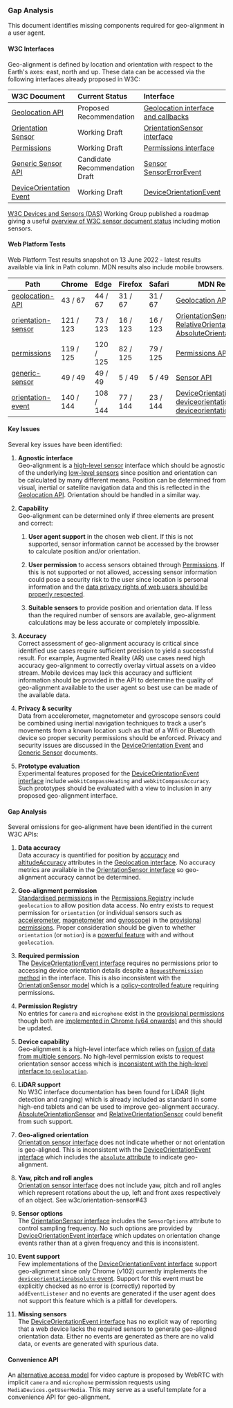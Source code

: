 ### Gap Analysis

This document identifies missing components required for geo-alignment in a user agent.

#### W3C Interfaces

Geo-alignment is defined by location and orientation with respect to the Earth's axes: east, north and up. These data can be accessed via the following interfaces already proposed in W3C:

| W3C Document | Current Status | Interface |
| :-- | :-- | :-- |
| [Geolocation API](https://www.w3.org/TR/geolocation/) | Proposed Recommendation | [Geolocation interface and callbacks](https://www.w3.org/TR/geolocation/#geolocation_interface) |
| [Orientation Sensor](https://www.w3.org/TR/orientation-sensor/) | Working Draft | [OrientationSensor interface](https://www.w3.org/TR/orientation-sensor/#orientationsensor-interface) |
| [Permissions](https://www.w3.org/TR/permissions/) | Working Draft | [Permissions interface](https://www.w3.org/TR/permissions/#permissions-interface) |
| [Generic Sensor API](https://www.w3.org/TR/generic-sensor/) | Candidate Recommendation Draft | [Sensor](https://www.w3.org/TR/generic-sensor/#the-sensor-interface)<br />[SensorErrorEvent](https://www.w3.org/TR/generic-sensor/#the-sensor-error-event-interface) |
| [DeviceOrientation Event](https://www.w3.org/TR/orientation-event/)| Working Draft | [DeviceOrientationEvent](https://www.w3.org/TR/orientation-event/#idl-index)|

[W3C Devices and Sensors (DAS)](https://www.w3.org/das/) Working Group published a roadmap giving a useful [overview of W3C sensor document status](https://www.w3.org/das/roadmap) including motion sensors.

#### Web Platform Tests

Web Platform Test results snapshot on 13 June 2022 - latest results available via link in Path column. MDN results also include mobile browsers.

| Path | Chrome | Edge | Firefox | Safari | MDN Results |
| -- | -- | -- | -- | -- | -- |
| [geolocation-API](https://wpt.fyi/results/geolocation-API?label=experimental&label=master&aligned) | 43 / 67 |	44 / 67 |	31 / 67 |	31 / 67 | [Geolocation API](https://developer.mozilla.org/en-US/docs/Web/API/Geolocation_API#browser_compatibility) |
| [orientation-sensor](https://wpt.fyi/results/orientation-sensor?label=experimental&label=master&aligned) | 121 / 123 |	73 / 123 |	16 / 123 |	16 / 123 | [OrientationSensor](https://developer.mozilla.org/en-US/docs/Web/API/OrientationSensor#browser_compatibility)<br />[RelativeOrientationSensor](https://developer.mozilla.org/en-US/docs/Web/API/RelativeOrientationSensor#browser_compatibility)<br />[AbsoluteOrientationSensor](https://developer.mozilla.org/en-US/docs/Web/API/AbsoluteOrientationSensor#browser_compatibility) |
| [permissions](https://wpt.fyi/results/permissions?label=experimental&label=master&aligned) | 119 / 125 |	120 / 125 |	82 / 125 |	79 / 125 | [Permissions API](https://developer.mozilla.org/en-US/docs/Web/API/Permissions_API#browser_compatibility) |
| [generic-sensor](https://wpt.fyi/results/generic-sensor?label=experimental&label=master&aligned) | 49 / 49 |	49 / 49 |	5 / 49 |	5 / 49 | [Sensor API](https://developer.mozilla.org/en-US/docs/Web/API/Sensor_APIs#browser_compatibility) |
| [orientation-event](https://wpt.fyi/results/orientation-event?label=experimental&label=master&aligned) | 140 / 144 |	108 / 144 |	77 / 144 |	23 / 144 | [DeviceOrientation](https://developer.mozilla.org/en-US/docs/Web/API/DeviceOrientationEvent#browser_compatibility)<br />[deviceorientation](https://developer.mozilla.org/en-US/docs/Web/API/Window/deviceorientation_event#browser_compatibility)<br />[deviceorientationabsolute](https://developer.mozilla.org/en-US/docs/Web/API/Window/deviceorientationabsolute_event#browser_compatibility) |

#### Key Issues

Several key issues have been identified:

 1. **Agnostic interface**
 \
  Geo-alignment is a [high-level sensor](https://www.w3.org/TR/motion-sensors/#highlevel-sensors) interface which should be agnostic of the underlying [low-level sensors](https://www.w3.org/TR/motion-sensors/#low-level-sensors) since position and orientation can be calculated by many different means. Position can be determined from visual, inertial or satellite navigation data and this is reflected in the [Geolocation API](https://www.w3.org/TR/geolocation/). Orientation should be handled in a similar way.

 1. **Capability**
 \
  Geo-alignment can be determined only if three elements are present and correct:

    1. **User agent support** in the chosen web client. If this is not supported, sensor information cannot be accessed by the browser to calculate position and/or orientation.

    1. **User permission** to access sensors obtained through [Permissions](https://www.w3.org/TR/permissions/). If this is not supported or not allowed, accessing sensor information could pose a security risk to the user since location is personal information and the [data privacy rights of web users should be properly respected](https://www.w3.org/Privacy/).

    1. **Suitable sensors** to provide position and orientation data. If less than the required number of sensors are available, geo-alignment calculations may be less accurate or completely impossible.

 1. **Accuracy**
 \
  Correct assessment of geo-alignment accuracy is critical since identified use cases require sufficient precision to yield a successful result. For example, Augmented Reality (AR) use cases need high accuracy geo-alignment to correctly overlay virtual assets on a video stream. Mobile devices may lack this accuracy and sufficient information should be provided in the API to determine the quality of geo-alignment available to the user agent so best use can be made of the available data.

 1. **Privacy & security**
 \
  Data from accelerometer, magnetometer and gyroscope sensors could be combined using inertial navigation techniques to track a user's movements from a known location such as that of a Wifi or Bluetooth device so proper security permissions should be enforced. Privacy and security issues are discussed in the [DeviceOrientation Event](https://www.w3.org/TR/orientation-event/#security-and-privacy) and [Generic Sensor](https://www.w3.org/TR/generic-sensor/#security-and-privacy) documents.

 1. **Prototype evaluation**
 \
  Experimental features proposed for the [DeviceOrientationEvent interface](https://developer.mozilla.org/en-US/docs/Web/API/DeviceOrientationEvent#properties) include `webkitCompassHeading` and `webkitCompassAccuracy`. Such prototypes should be evaluated with a view to inclusion in any proposed geo-alignment interface.

#### Gap Analysis

Several omissions for geo-alignment have been identified in the current W3C APIs:

 1. **Data accuracy**
 \
  Data accuracy is quantified for position by [accuracy](https://www.w3.org/TR/geolocation/#dom-geolocationcoordinates-accuracy) and [altitudeAccuracy](https://www.w3.org/TR/geolocation/#dom-geolocationcoordinates-altitudeaccuracy) attributes in the [Geolocation interface](https://www.w3.org/TR/geolocation/#coordinates_interface). No accuracy metrics are available in the [OrientationSensor interface](https://www.w3.org/TR/orientation-sensor/#orientationsensor-interface) so geo-alignment accuracy cannot be determined.

 1. **Geo-alignment permission**
 \
   [Standardised permissions](https://w3c.github.io/permissions-registry/#registry-table-of-standardized-permissions) in the [Permissions Registry](https://w3c.github.io/permissions-registry) include `geolocation` to allow position data access. No entry exists to request permission for `orientation` (or individual sensors such as [accelerometer](https://www.w3.org/TR/accelerometer/#accelerometer-interface), [magnetometer](https://www.w3.org/TR/magnetometer/#magnetometer-interface) and [gyroscope](https://www.w3.org/TR/gyroscope/#gyroscope-interface)) in the [provisional permissions](https://w3c.github.io/permissions-registry/#registry-table-of-provisional-permissions). Proper consideration should be given to whether `orientation` (or `motion`) is a [powerful feature](https://www.w3.org/TR/permissions/#dfn-powerful-feature) with and without `geolocation`.

 1. **Required permission**
 \
   The [DeviceOrientationEvent interface](https://www.w3.org/TR/orientation-event/#deviceorientationevent) requires no permissions prior to accessing device orientation details despite a [`RequestPermission` method](https://www.w3.org/TR/orientation-event/#dom-deviceorientationevent-requestpermission) in the interface. This is also inconsistent with the [OrientationSensor model](https://www.w3.org/TR/orientation-sensor/#model) which is a [policy-controlled feature](https://www.w3.org/TR/permissions-policy/#policy-controlled-feature) requiring permissions.

 1. **Permission Registry**
 \
  No entries for `camera` and `microphone` exist in the [provisional permissions](https://w3c.github.io/permissions-registry/#registry-table-of-provisional-permissions) though both are [implemented in Chrome (v64 onwards)](https://developer.mozilla.org/en-US/docs/Web/API/Permissions_API#permissions_interface) and this should be updated.

 1. **Device capability**
 \
  Geo-alignment is a high-level interface which relies on [fusion of data from multiple sensors](https://w3c.github.io/motion-sensors/#fusion-sensors). No high-level permission exists to request orientation sensor access which is [inconsistent with the high-level interface to `geolocation`](https://www.w3.org/TR/geolocation/#check-permission).

 1. **LiDAR support**
 \
  No W3C interface documentation has been found for LiDAR (light detection and ranging) which is already included as standard in some high-end tablets and can be used to improve geo-alignment accuracy. [AbsoluteOrientationSensor](https://w3c.github.io/orientation-sensor/#absoluteorientationsensor-interface) and [RelativeOrientationSensor](https://w3c.github.io/orientation-sensor/#relativeorientationsensor-interface) could benefit from such support.

 1. **Geo-aligned orientation**
 \
  [Orientation sensor interface](https://w3c.github.io/orientation-sensor/#orientationsensor-interface) does not indicate whether or not orientation is geo-aligned. This is inconsistent with the [DeviceOrientationEvent interface](https://www.w3.org/TR/orientation-event/#deviceorientationevent) which includes the [`absolute` attribute](https://www.w3.org/TR/orientation-event/#dom-deviceorientationevent-absolute) to indicate geo-alignment.

 1. **Yaw, pitch and roll angles**
 \
  [Orientation sensor interface](https://w3c.github.io/orientation-sensor/#orientationsensor-interface) does not include yaw, pitch and roll angles which represent rotations about the up, left and front axes respectively of an object. See w3c/orientation-sensor#43

 1. **Sensor options**
 \
  The [OrientationSensor interface](https://www.w3.org/TR/orientation-sensor/#orientationsensor-interface) includes the `SensorOptions` attribute to control sampling frequency. No such options are provided by [DeviceOrientationEvent interface](https://www.w3.org/TR/orientation-event/#deviceorientationevent) which updates on orientation change events rather than at a given frequency and this is inconsistent.

 1. **Event support**
 \
  Few implementations of the [DeviceOrientationEvent interface](https://www.w3.org/TR/orientation-event/#deviceorientationevent) support geo-alignment since only Chrome (v102) currently implements the [`deviceorientationabsolute` event](https://www.w3.org/TR/orientation-event/#deviceorientationabsolute). Support for this event must be explicitly checked as no error is (correctly) reported by `addEventListener` and no events are generated if the user agent does not support this feature which is a pitfall for developers.

 1. **Missing sensors**
 \
  The [DeviceOrientationEvent interface](https://www.w3.org/TR/orientation-event/#deviceorientationevent) has no explicit way of reporting that a web device lacks the required sensors to generate geo-aligned orientation data. Either no events are generated as there are no valid data, or events are generated with spurious data.

#### Convenience API

An [alternative access model](https://www.w3.org/TR/mediacapture-streams/#dom-mediadevices-getusermedia) for video capture is proposed by WebRTC with implicit `camera` and `microphone` permission requests using `MediaDevices.getUserMedia`. This may serve as a useful template for a convenience API for geo-alignment.
